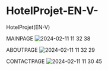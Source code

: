 # HotelProjet-EN-V-
HotelProjet(EN-V)

MAINPAGE
![2024-02-11 11 32 38](https://github.com/mohamad-askri/HotelProjet-EN-V-/assets/90568851/557803a5-6561-4d59-899c-990e52c3937c)

ABOUTPAGE
![2024-02-11 11 32 29](https://github.com/mohamad-askri/HotelProjet-EN-V-/assets/90568851/5eff6f92-b294-4d1b-8757-333642fd24c3)

CONTACTPAGE
![2024-02-11 11 30 45](https://github.com/mohamad-askri/HotelProjet-EN-V-/assets/90568851/930a14e2-fbda-4a11-9d33-c9b5e8c31513)
